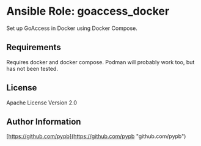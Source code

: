 # Ansible Role: goaccess_docker

Set up GoAccess in Docker using Docker Compose.

## Requirements

Requires docker and docker compose. Podman will probably work too, but has not been tested.

## License

Apache License Version 2.0

## Author Information

[https://github.com/pypb](https://github.com/pypb "github.com/pypb")
